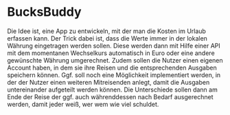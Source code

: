 # BucksBuddy
Die Idee ist, eine App zu entwickeln, mit der man die Kosten im Urlaub erfassen kann. Der Trick dabei ist, dass die 
Werte immer in der lokalen Währung eingetragen werden sollen. Diese werden dann mit Hilfe einer API mit dem momentanen 
Wechselkurs automatisch in Euro oder eine andere gewünschte Währung umgerechnet. Zudem sollen die Nutzer einen eigenen 
Account haben, in dem sie ihre Reisen und die entsprechenden Ausgaben speichern können. Ggf. soll noch eine Möglichkeit 
implementiert werden, in der der Nutzer einen weiteren Mitreisenden anlegt, damit die Ausgaben untereinander aufgeteilt 
werden können. Die Unterschiede sollen dann am Ende der Reise der ggf. auch währenddessen nach Bedarf ausgerechnet 
werden, damit jeder weiß, wer wem wie viel schuldet.